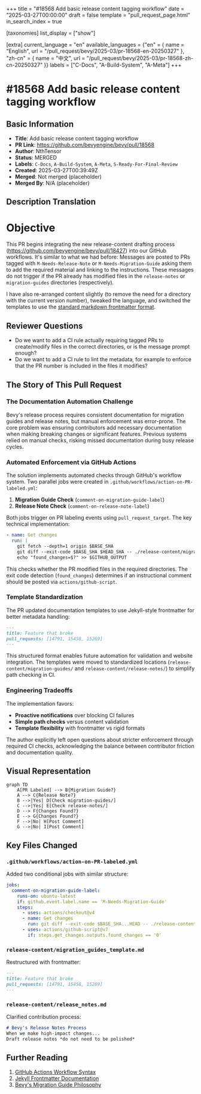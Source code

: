 +++
title = "#18568 Add basic release content tagging workflow"
date = "2025-03-27T00:00:00"
draft = false
template = "pull_request_page.html"
in_search_index = true

[taxonomies]
list_display = ["show"]

[extra]
current_language = "en"
available_languages = {"en" = { name = "English", url = "/pull_request/bevy/2025-03/pr-18568-en-20250327" }, "zh-cn" = { name = "中文", url = "/pull_request/bevy/2025-03/pr-18568-zh-cn-20250327" }}
labels = ["C-Docs", "A-Build-System", "A-Meta"]
+++

# #18568 Add basic release content tagging workflow

## Basic Information
- **Title**: Add basic release content tagging workflow
- **PR Link**: https://github.com/bevyengine/bevy/pull/18568
- **Author**: NthTensor
- **Status**: MERGED
- **Labels**: `C-Docs`, `A-Build-System`, `A-Meta`, `S-Ready-For-Final-Review`
- **Created**: 2025-03-27T00:39:49Z
- **Merged**: Not merged (placeholder)
- **Merged By**: N/A (placeholder)

## Description Translation
# Objective

This PR begins integrating the new release-content drafting process (https://github.com/bevyengine/bevy/pull/18427) into our GitHub workflows. It's similar to what we had before: Messages are posted to PRs tagged with `M-Needs-Release-Note` or `M-Needs-Migration-Guide` asking them to add the required material and linking to the instructions. These messages do not trigger if the PR already has modified files in the `release-notes` or `migration-guides` directories (respectively).

I have also re-arranged content slightly (to remove the need for a directory with the current version number), tweaked the language, and switched the templates to use the [standard markdown frontmatter format](https://jekyllrb.com/docs/front-matter/).

## Reviewer Questions

+ Do we want to add a CI rule actually requiring tagged PRs to create/modify files in the correct directories, or is the message prompt enough? 
+ Do we want to add a CI rule to lint the metadata, for example to enforce that the PR number is included in the files it modifies?

## The Story of This Pull Request

### The Documentation Automation Challenge
Bevy's release process requires consistent documentation for migration guides and release notes, but manual enforcement was error-prone. The core problem was ensuring contributors add necessary documentation when making breaking changes or significant features. Previous systems relied on manual checks, risking missed documentation during busy release cycles.

### Automated Enforcement via GitHub Actions
The solution implements automated checks through GitHub's workflow system. Two parallel jobs were created in `.github/workflows/action-on-PR-labeled.yml`:

1. **Migration Guide Check** (`comment-on-migration-guide-label`)
2. **Release Note Check** (`comment-on-release-note-label`)

Both jobs trigger on PR labeling events using `pull_request_target`. The key technical implementation:

```yaml
- name: Get changes
  run: |
    git fetch --depth=1 origin $BASE_SHA
    git diff --exit-code $BASE_SHA $HEAD_SHA -- ./release-content/migration-guides
    echo "found_changes=$?" >> $GITHUB_OUTPUT
```

This checks whether the PR modified files in the required directories. The exit code detection (`found_changes`) determines if an instructional comment should be posted via `actions/github-script`.

### Template Standardization
The PR updated documentation templates to use Jekyll-style frontmatter for better metadata handling:

```markdown
---
title: Feature that broke
pull_requests: [14791, 15458, 15269]
---
```

This structured format enables future automation for validation and website integration. The templates were moved to standardized locations (`release-content/migration-guides/` and `release-content/release-notes/`) to simplify path checking in CI.

### Engineering Tradeoffs
The implementation favors:
- **Proactive notifications** over blocking CI failures
- **Simple path checks** versus content validation
- **Template flexibility** with frontmatter vs rigid formats

The author explicitly left open questions about stricter enforcement through required CI checks, acknowledging the balance between contributor friction and documentation quality.

## Visual Representation

```mermaid
graph TD
    A[PR Labeled] --> B{Migration Guide?}
    A --> C{Release Note?}
    B -->|Yes| D[Check migration-guides/]
    C -->|Yes| E[Check release-notes/]
    D --> F{Changes Found?}
    E --> G{Changes Found?}
    F -->|No| H[Post Comment]
    G -->|No| I[Post Comment]
```

## Key Files Changed

### `.github/workflows/action-on-PR-labeled.yml`
Added two conditional jobs with similar structure:
```yaml
jobs:
  comment-on-migration-guide-label:
    runs-on: ubuntu-latest
    if: github.event.label.name == 'M-Needs-Migration-Guide'
    steps:
      - uses: actions/checkout@v4
      - name: Get changes
        run: git diff --exit-code $BASE_SHA...HEAD -- ./release-content/migration-guides
      - uses: actions/github-script@v7
        if: steps.get_changes.outputs.found_changes == '0'
```

### `release-content/migration_guides_template.md`
Restructured with frontmatter:
```markdown
---
title: Feature that broke
pull_requests: [14791, 15458, 15269]
---
```

### `release-content/release_notes.md`
Clarified contribution process:
```markdown
# Bevy's Release Notes Process
When we make high-impact changes... 
Draft release notes *do not need to be polished*
```

## Further Reading
1. [GitHub Actions Workflow Syntax](https://docs.github.com/en/actions/using-workflows/workflow-syntax-for-github-actions)
2. [Jekyll Frontmatter Documentation](https://jekyllrb.com/docs/front-matter/)
3. [Bevy's Migration Guide Philosophy](https://bevyengine.org/learn/migration-guides/introduction/)